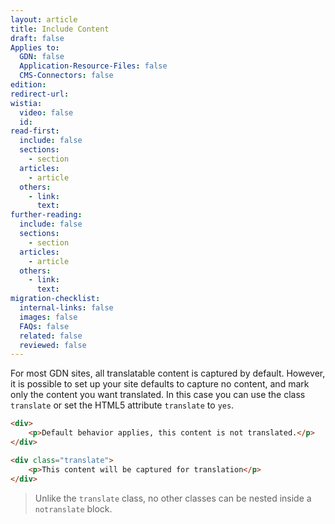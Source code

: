 ```yaml
---
layout: article
title: Include Content
draft: false
Applies to:
  GDN: false
  Application-Resource-Files: false
  CMS-Connectors: false
edition:
redirect-url:
wistia:
  video: false
  id:
read-first:
  include: false
  sections:
    - section
  articles:
    - article
  others:
    - link:
      text:
further-reading:
  include: false
  sections:
    - section
  articles:
    - article
  others:
    - link:
      text:
migration-checklist:
  internal-links: false
  images: false
  FAQs: false
  related: false
  reviewed: false
---
```


For most GDN sites, all translatable content is captured by default. However, it is possible to set up your site defaults to capture no content, and mark only the content you want translated. In this case you can use the class `translate` or set the HTML5 attribute `translate` to `yes`.

~~~html
<div>
	<p>Default behavior applies, this content is not translated.</p>
</div>

<div class="translate">
	<p>This content will be captured for translation</p>
</div>
~~~

> Unlike the `translate` class, no other classes can be nested inside a `notranslate` block.